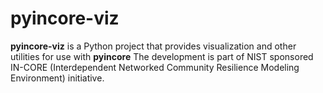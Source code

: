 # pyincore-viz

**pyincore-viz** is a Python project that provides visualization and other utilities for use with **pyincore**
The development is part of NIST sponsored IN-CORE (Interdependent Networked Community Resilience Modeling
Environment) initiative. 
